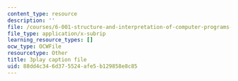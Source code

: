 ```yaml
---
content_type: resource
description: ''
file: /courses/6-001-structure-and-interpretation-of-computer-programs-spring-2005/88dd4c346d375524afe5b129858e8c85_Z8-qWEEwTCk.vtt
file_type: application/x-subrip
learning_resource_types: []
ocw_type: OCWFile
resourcetype: Other
title: 3play caption file
uid: 88dd4c34-6d37-5524-afe5-b129858e8c85
---
```

